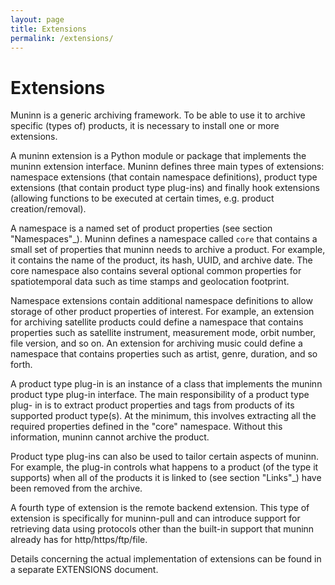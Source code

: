 ```yaml
---
layout: page
title: Extensions
permalink: /extensions/
---
```


# Extensions

Muninn is a generic archiving framework. To be able to use it to archive
specific (types of) products, it is necessary to install one or more
extensions.

A muninn extension is a Python module or package that implements the muninn
extension interface. Muninn defines three main types of extensions: namespace
extensions (that contain namespace definitions), product type extensions
(that contain product type plug-ins) and finally hook extensions (allowing
functions to be executed at certain times, e.g. product creation/removal).

A namespace is a named set of product properties (see section "Namespaces"_).
Muninn defines a namespace called ``core`` that contains a small set of
properties that muninn needs to archive a product. For example, it contains the
name of the product, its hash, UUID, and archive date.
The core namespace also contains several optional common properties for
spatiotemporal data such as time stamps and geolocation footprint.

Namespace extensions contain additional namespace definitions to allow storage
of other product properties of interest. For example, an extension for
archiving satellite products could define a namespace that contains properties
such as satellite instrument, measurement mode, orbit number, file version,
and so on. An extension for archiving music could define a namespace that
contains properties such as artist, genre, duration, and so forth.

A product type plug-in is an instance of a class that implements the muninn
product type plug-in interface. The main responsibility of a product type plug-
in is to extract product properties and tags from products of its supported
product type(s). At the minimum, this involves extracting all the required
properties defined in the "core" namespace. Without this information, muninn
cannot archive the product.

Product type plug-ins can also be used to tailor certain aspects of muninn. For
example, the plug-in controls what happens to a product (of the type it
supports) when all of the products it is linked to (see section "Links"_) have
been removed from the archive.

A fourth type of extension is the remote backend extension. This type of
extension is specifically for muninn-pull and can introduce support for
retrieving data using protocols other than the built-in support that muninn
already has for http/https/ftp/file.

Details concerning the actual implementation of extensions can be found in a
separate EXTENSIONS document.
